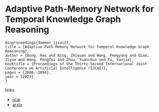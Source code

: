# Adaptive Path-Memory Network for Temporal Knowledge Graph Reasoning

```
@inproceedings{daemon_ijcai23,
title = {Adaptive Path-Memory Network for Temporal Knowledge Graph Reasoning},
author = {Dong, Hao and Ning, Zhiyuan and Wang, Pengyang and Qiao, Ziyue and Wang, Pengfei and Zhou, Yuanchun and Fu, Yanjie},
booktitle = {Proceedings of the Thirty-Second International Joint Conference on Artificial Intelligence (IJCAI)},
pages = {2086--2094},
year = {2023}
}
```

links
- [ijcai](https://www.ijcai.org/proceedings/2023/232)
- [arxiv](https://arxiv.org/abs/2304.12604)
